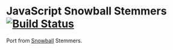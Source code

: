# JavaScript Snowball Stemmers [![Build Status](https://travis-ci.org/mazko/jssnowball.svg?branch=master)](https://travis-ci.org/travis-ci/travis-build)

Port from [Snowball](http://snowball.tartarus.org/) Stemmers.